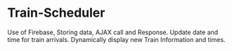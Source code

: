# Train-Scheduler

Use of Firebase, Storing data, AJAX call and Response.  Update date and time for train arrivals.  Dynamically display new Train Information and times.
